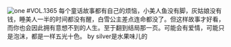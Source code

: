 ![one](http://image.wufazhuce.com/Fuhnin89nJy8TMgNR9Fpq5EIfxsR)
#VOL.1365
每个童话故事都有自己的烦恼，小美人鱼没有脚，灰姑娘没有钱，睡美人一半的时间都没有醒，白雪公主差点连命都没了。但这样故事才好看，而你也会因此拥有意想不到的人生。至于翻到结局那一页。可能会有爱情，可能只是泡沫，都是一样五光十色。 by  silver是水果味儿的